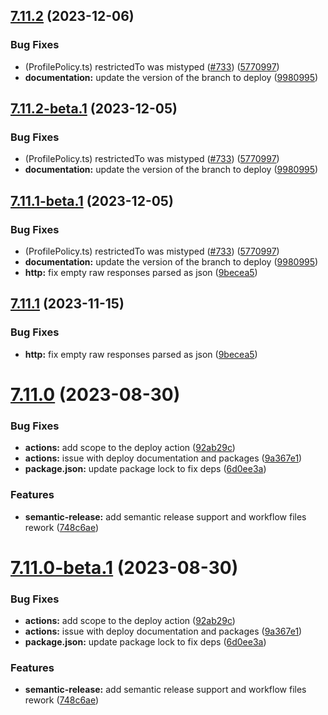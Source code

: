 ## [7.11.2](https://github.com/kuzzleio/sdk-javascript/compare/v7.11.1...v7.11.2) (2023-12-06)


### Bug Fixes

* (ProfilePolicy.ts) restrictedTo was mistyped ([#733](https://github.com/kuzzleio/sdk-javascript/issues/733)) ([5770997](https://github.com/kuzzleio/sdk-javascript/commit/57709975d549441118d7cca420bf3b08f96a4322))
* **documentation:** update the version of the branch to deploy ([9980995](https://github.com/kuzzleio/sdk-javascript/commit/99809952038b0c4c1050acdc499e35f8e52d3e37))

## [7.11.2-beta.1](https://github.com/kuzzleio/sdk-javascript/compare/v7.11.1...v7.11.2-beta.1) (2023-12-05)


### Bug Fixes

* (ProfilePolicy.ts) restrictedTo was mistyped ([#733](https://github.com/kuzzleio/sdk-javascript/issues/733)) ([5770997](https://github.com/kuzzleio/sdk-javascript/commit/57709975d549441118d7cca420bf3b08f96a4322))
* **documentation:** update the version of the branch to deploy ([9980995](https://github.com/kuzzleio/sdk-javascript/commit/99809952038b0c4c1050acdc499e35f8e52d3e37))

## [7.11.1-beta.1](https://github.com/kuzzleio/sdk-javascript/compare/v7.11.0...v7.11.1-beta.1) (2023-12-05)


### Bug Fixes

* (ProfilePolicy.ts) restrictedTo was mistyped ([#733](https://github.com/kuzzleio/sdk-javascript/issues/733)) ([5770997](https://github.com/kuzzleio/sdk-javascript/commit/57709975d549441118d7cca420bf3b08f96a4322))
* **documentation:** update the version of the branch to deploy ([9980995](https://github.com/kuzzleio/sdk-javascript/commit/99809952038b0c4c1050acdc499e35f8e52d3e37))
* **http:** fix empty raw responses parsed as json ([9becea5](https://github.com/kuzzleio/sdk-javascript/commit/9becea5761bee0b36d07ce81542d478325ab2ef2))

## [7.11.1](https://github.com/kuzzleio/sdk-javascript/compare/v7.11.0...v7.11.1) (2023-11-15)

### Bug Fixes
* **http:** fix empty raw responses parsed as json ([9becea5](https://github.com/kuzzleio/sdk-javascript/commit/9becea5761bee0b36d07ce81542d478325ab2ef2))

# [7.11.0](https://github.com/kuzzleio/sdk-javascript/compare/v7.10.8...v7.11.0) (2023-08-30)


### Bug Fixes

* **actions:** add scope to the deploy action ([92ab29c](https://github.com/kuzzleio/sdk-javascript/commit/92ab29cf288e1009b18f10e574efe8477388b77a))
* **actions:** issue with deploy documentation and packages ([9a367e1](https://github.com/kuzzleio/sdk-javascript/commit/9a367e1df95d25ad29e5afdbc2f1c5e0807c4f78))
* **package.json:** update package lock to fix deps ([6d0ee3a](https://github.com/kuzzleio/sdk-javascript/commit/6d0ee3a910a4c4cc336e658a18ba9bb5fcf700e8))


### Features

* **semantic-release:** add semantic release support and workflow files rework ([748c6ae](https://github.com/kuzzleio/sdk-javascript/commit/748c6aebb85b566208f3d6aeb83e2b2d82bd5114))

# [7.11.0-beta.1](https://github.com/kuzzleio/sdk-javascript/compare/v7.10.8...v7.11.0-beta.1) (2023-08-30)


### Bug Fixes

* **actions:** add scope to the deploy action ([92ab29c](https://github.com/kuzzleio/sdk-javascript/commit/92ab29cf288e1009b18f10e574efe8477388b77a))
* **actions:** issue with deploy documentation and packages ([9a367e1](https://github.com/kuzzleio/sdk-javascript/commit/9a367e1df95d25ad29e5afdbc2f1c5e0807c4f78))
* **package.json:** update package lock to fix deps ([6d0ee3a](https://github.com/kuzzleio/sdk-javascript/commit/6d0ee3a910a4c4cc336e658a18ba9bb5fcf700e8))


### Features

* **semantic-release:** add semantic release support and workflow files rework ([748c6ae](https://github.com/kuzzleio/sdk-javascript/commit/748c6aebb85b566208f3d6aeb83e2b2d82bd5114))

